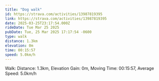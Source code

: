 ```yaml
---
title: "Dog walk"
id: https://strava.com/activities/13987819395
link: https://strava.com/activities/13987819395
date: 2025-03-25T23:17:54.000Z
rideDate: Tue Mar 25 2025
pubDate: Tue, 25 Mar 2025 17:17:54 -0600
type: walk
distance: 1.3km
elevation: 0m
time: 00:15:57
speed: 5.0km/h
---
```

Walk: Distance: 1.3km, Elevation Gain: 0m, Moving Time: 00:15:57, Average Speed: 5.0km/h